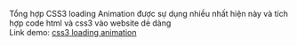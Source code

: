 Tổng hợp CSS3 loading Animation được sự dụng nhiều nhất hiện này và tích hợp code html và css3 vào website dẻ dàng<br>
Link demo: <a target="_blank" href="http://jacksonit.org/2016/07/25/tong-hop-css3-loading-animation-tuyet-dep-phan-1.html">css3 loading animation</a>
